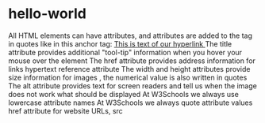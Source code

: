 # hello-world

All HTML elements can have attributes, and attributes are added to the tag in quotes like in this anchor tag: <a href = "google.img"> This is text of our hyperlink </a>
The title attribute provides additional "tool-tip" information when you hover your mouse over the element
The href attribute provides address information for links hypertext reference attribute
The width and height attributes provide size information for images , the numerical value is also written in quotes
The alt attribute provides text for screen readers  and tell us when the image does not work what should be displayed
At W3Schools we always use lowercase attribute names
At W3Schools we always quote attribute values
href attribute for website URLs, src 
